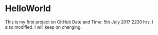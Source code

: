 # HelloWorld
This is my first project on GitHub
Date and Time: 5th July 2017 2230 hrs. I also modified. I will keep on changing.
